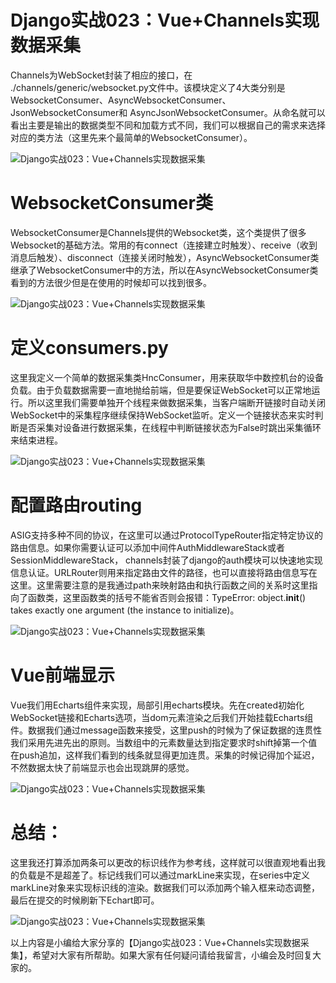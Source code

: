 # Django实战023：Vue+Channels实现数据采集

Channels为WebSocket封装了相应的接口，在
./channels/generic/websocket.py文件中。该模块定义了4大类分别是WebsocketConsumer、AsyncWebsocketConsumer、JsonWebsocketConsumer和
AsyncJsonWebsocketConsumer。从命名就可以看出主要是输出的数据类型不同和加载方式不同，我们可以根据自己的需求来选择对应的类方法（这里先来个最简单的WebsocketConsumer）。

![Django实战023：Vue+Channels实现数据采集](Django实战023：Vue+Channels实现数据采集.assets/449cbab9974c4c40ba607a88612c0c6b)



# WebsocketConsumer类

WebsocketConsumer是Channels提供的Websocket类，这个类提供了很多Websocket的基础方法。常用的有connect（连接建立时触发）、receive（收到消息后触发）、disconnect（连接关闭时触发），AsyncWebsocketConsumer类继承了WebsocketConsumer中的方法，所以在AsyncWebsocketConsumer类看到的方法很少但是在使用的时候却可以找到很多。

![Django实战023：Vue+Channels实现数据采集](Django实战023：Vue+Channels实现数据采集.assets/757b98659703480b9e49032f9fcb0d06)



# 定义consumers.py

这里我定义一个简单的数据采集类HncConsumer，用来获取华中数控机台的设备负载。由于负载数据需要一直地抛给前端，但是要保证WebSocket可以正常地运行。所以这里我们需要单独开个线程来做数据采集，当客户端断开链接时自动关闭WebSocket中的采集程序继续保持WebSocket监听。定义一个链接状态来实时判断是否采集对设备进行数据采集，在线程中判断链接状态为False时跳出采集循环来结束进程。

![Django实战023：Vue+Channels实现数据采集](Django实战023：Vue+Channels实现数据采集.assets/b98497f882a645f9bc415851be1b486e)



# 配置路由routing

ASIG支持多种不同的协议，在这里可以通过ProtocolTypeRouter指定特定协议的路由信息。如果你需要认证可以添加中间件AuthMiddlewareStack或者SessionMiddlewareStack， channels封装了django的auth模块可以快速地实现信息认证。URLRouter则用来指定路由文件的路径，也可以直接将路由信息写在这里。这里需要注意的是我通过path来映射路由和执行函数之间的关系时这里指向了函数类，这里函数类的括号不能省否则会报错：TypeError: object.__init__() takes exactly one argument (the instance to initialize)。

![Django实战023：Vue+Channels实现数据采集](Django实战023：Vue+Channels实现数据采集.assets/96abbc269f3e4da3889bffdfec7586e7)



# Vue前端显示

Vue我们用Echarts组件来实现，局部引用echarts模块。先在created初始化WebSocket链接和Echarts选项，当dom元素渲染之后我们开始挂载Echarts组件。数据我们通过message函数来接受，这里push的时候为了保证数据的连贯性我们采用先进先出的原则。当数组中的元素数量达到指定要求时shift掉第一个值在push追加，这样我们看到的线条就显得更加连贯。采集的时候记得加个延迟，不然数据太快了前端显示也会出现跳屏的感觉。

![Django实战023：Vue+Channels实现数据采集](Django实战023：Vue+Channels实现数据采集.assets/8759230316d049a3959a76d4a0996740)



# 总结：

这里我还打算添加两条可以更改的标识线作为参考线，这样就可以很直观地看出我的负载是不是超差了。标记线我们可以通过markLine来实现，在series中定义markLine对象来实现标识线的渲染。数据我们可以添加两个输入框来动态调整，最后在提交的时候刷新下Echart即可。

![Django实战023：Vue+Channels实现数据采集](Django实战023：Vue+Channels实现数据采集.assets/adea82e730fe4635839fcdb059151775)



以上内容是小编给大家分享的【Django实战023：Vue+Channels实现数据采集】，希望对大家有所帮助。如果大家有任何疑问请给我留言，小编会及时回复大家的。